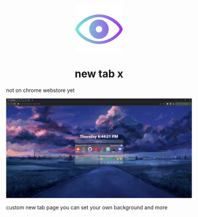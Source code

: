 <div align="center">
  <img src="./assets/logo.svg" width="128px" height="128px" />
  <h1>new tab x</h1>
</div>

not on chrome webstore yet

<div align="center">
  
  <img src="example.png">
  
</div>

custom new tab page you can set your own background and more
